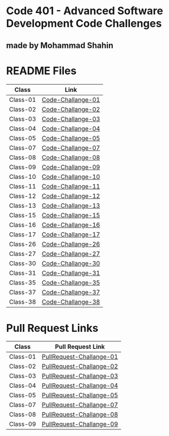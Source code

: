 # Code 401 - Advanced Software Development Code Challenges
## made by Mohammad Shahin

# README Files
|   Class     |     Link    |
| ----------- | ----------- |
|  Class-01   | [Code-Challange-01](https://github.com/Mohammad-Shahin23/data-structures-and-algorithms./blob/main/reverce_array/README.md) |
|  Class-02   | [Code-Challange-02](https://github.com/Mohammad-Shahin23/data-structures-and-algorithms./blob/main/array-insert-shift/README.md) |
|  Class-03   | [Code-Challange-03](https://github.com/Mohammad-Shahin23/data-structures-and-algorithms./blob/main/array-binary-search/array-binary-search%20.md) |
|  Class-04   | [Code-Challange-04](https://github.com/Mohammad-Shahin23/data-structures-and-algorithms./blob/main/Sum_matrixs/Sum_matrixs.md) |
|  Class-05   | [Code-Challange-05](https://github.com/Mohammad-Shahin23/data-structures-and-algorithms./blob/main/linked_list1/linked-list.md) |
|  Class-07   | [Code-Challange-07](https://github.com/Mohammad-Shahin23/data-structures-and-algorithms./blob/main/linked_list1/linked_list_kth.md) |
|  Class-08   | [Code-Challange-08](https://github.com/Mohammad-Shahin23/data-structures-and-algorithms./blob/main/linked_list1/linked_list_zip.md)|
|  Class-09   | [Code-Challange-09](https://github.com/Mohammad-Shahin23/data-structures-and-algorithms./blob/main/Interview/palindrome_LinkedList.md) |
|  Class-10   | [Code-Challange-10](https://github.com/Mohammad-Shahin23/data-structures-and-algorithms./blob/main/stack_and_queue/stack_and_queue.md) |
|  Class-11   | [Code-Challange-11](https://github.com/Mohammad-Shahin23/data-structures-and-algorithms./blob/main/stack_and_queue/pseudo.md) |
|  Class-12   | [Code-Challange-12](https://github.com/Mohammad-Shahin23/data-structures-and-algorithms./blob/main/stack_and_queue/stack_queue_animal_shelter.md) |
|  Class-13   | [Code-Challange-13](https://github.com/Mohammad-Shahin23/data-structures-and-algorithms./blob/main/stack_and_queue/stack_queue_animal_shelter.md) |
|  Class-15   | [Code-Challange-15](https://github.com/Mohammad-Shahin23/data-structures-and-algorithms./blob/main/trees/tree_postOrder_BST.md) |
|  Class-16   | [Code-Challange-16](https://github.com/Mohammad-Shahin23/data-structures-and-algorithms./blob/main/trees/tree_Max.md) |
|  Class-17   | [Code-Challange-17](https://github.com/Mohammad-Shahin23/data-structures-and-algorithms./blob/main/trees/tree_breadth.md) |
|  Class-26   | [Code-Challange-26](https://github.com/Mohammad-Shahin23/data-structures-and-algorithms./blob/main/Pseudocode/README/insertion.md) |
|  Class-27   | [Code-Challange-27](https://github.com/Mohammad-Shahin23/data-structures-and-algorithms./blob/main/Pseudocode/README/merge_sort.md) |
|  Class-30   | [Code-Challange-30](https://github.com/Mohammad-Shahin23/data-structures-and-algorithms./blob/main/hash_tabel/hash_tabel.md) |
|  Class-31   | [Code-Challange-31](https://github.com/Mohammad-Shahin23/data-structures-and-algorithms./blob/main/hash_tabel/hashmap_repeated_word.md) |
|  Class-35   | [Code-Challange-35](https://github.com/Mohammad-Shahin23/data-structures-and-algorithms./blob/main/hash_tabel/graphs/graph_cc35.md) |
|  Class-37   | [Code-Challange-37](https://github.com/Mohammad-Shahin23/data-structures-and-algorithms./blob/main/hash_tabel/graphs/graph_business_trip.py) |
|  Class-38   | [Code-Challange-38](https://github.com/Mohammad-Shahin23/data-structures-and-algorithms./blob/main/hash_tabel/graphs/depth-first.md) |









# Pull Request Links


|   Class     |     Pull Request Link    |
| ----------- | ----------- |            
|  Class-01   | [PullRequest-Challange-01](https://github.com/Mohammad-Shahin23/data-structures-and-algorithms./pull/1) |
|  Class-02   | [PullRequest-Challange-02](https://github.com/Mohammad-Shahin23/data-structures-and-algorithms./pull/4) |
|  Class-03   | [PullRequest-Challange-03](https://github.com/Mohammad-Shahin23/data-structures-and-algorithms./pull/6) |
|  Class-04   | [PullRequest-Challange-04](https://github.com/Mohammad-Shahin23/data-structures-and-algorithms./pull/8) |
|  Class-05   | [PullRequest-Challange-05](https://github.com/Mohammad-Shahin23/data-structures-and-algorithms./pull/11) |
|  Class-07   | [PullRequest-Challange-07](https://github.com/Mohammad-Shahin23/data-structures-and-algorithms./pull/18/) |
|  Class-08   | [PullRequest-Challange-08](https://github.com/Mohammad-Shahin23/data-structures-and-algorithms./pull/19) |
|  Class-09   | [PullRequest-Challange-09](https://github.com/Mohammad-Shahin23/data-structures-and-algorithms./pull/16) |


